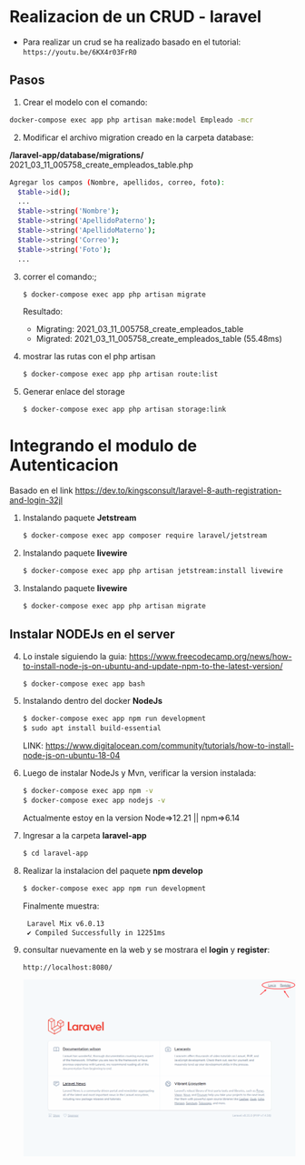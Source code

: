 # Realizacion de un CRUD - laravel
 - Para realizar un crud se ha realizado basado en el tutorial:
        ```
        https://youtu.be/6KX4r03FrR0
        ```

## Pasos
1) Crear el modelo con el comando:
  ```sh
  docker-compose exec app php artisan make:model Empleado -mcr
  ```
2) Modificar el archivo migration creado en la carpeta database:

  **/laravel-app/database/migrations/** 2021_03_11_005758_create_empleados_table.php
  ```sh
  Agregar los campos (Nombre, apellidos, correo, foto):
    $table->id();
    ... 
    $table->string('Nombre');
    $table->string('ApellidoPaterno');
    $table->string('ApellidoMaterno');
    $table->string('Correo');
    $table->string('Foto');
    ...
  ```
3) correr el comando:;
    ```sh
    $ docker-compose exec app php artisan migrate
    ```
    Resultado:
    - Migrating: 2021_03_11_005758_create_empleados_table
    - Migrated:  2021_03_11_005758_create_empleados_table (55.48ms)

4) mostrar las rutas con el php artisan
    ```sh
    $ docker-compose exec app php artisan route:list
    ```
5) Generar enlace del storage
    ```sh
    $ docker-compose exec app php artisan storage:link
    ```
# Integrando el modulo de Autenticacion
  Basado en el link https://dev.to/kingsconsult/laravel-8-auth-registration-and-login-32jl

1) Instalando paquete **Jetstream**
    ```sh
    $ docker-compose exec app composer require laravel/jetstream
    ```
2) Instalando paquete **livewire**
    ```sh
    $ docker-compose exec app php artisan jetstream:install livewire
    ```
3) Instalando paquete **livewire**
    ```sh
    $ docker-compose exec app php artisan migrate
    ```

## Instalar NODEJs en el server
4) Lo instale siguiendo la guia: https://www.freecodecamp.org/news/how-to-install-node-js-on-ubuntu-and-update-npm-to-the-latest-version/
    ```sh
    $ docker-compose exec app bash
    ```

5) Instalando dentro del docker **NodeJs**
    ```sh
    $ docker-compose exec app npm run development
    $ sudo apt install build-essential
    ```
    LINK: https://www.digitalocean.com/community/tutorials/how-to-install-node-js-on-ubuntu-18-04

4) Luego de instalar NodeJs y Mvn, verificar la version instalada:
    ```sh
    $ docker-compose exec app npm -v
    $ docker-compose exec app nodejs -v
    ```
    Actualmente estoy en la version Node=>12.21  || npm=>6.14

5) Ingresar a la carpeta **laravel-app**
    ```sh
    $ cd laravel-app
    ```
6) Realizar la instalacion del paquete **npm develop**
    ```sh
    $ docker-compose exec app npm run development
    ```
    Finalmente muestra:
    ```
     Laravel Mix v6.0.13   
     ✔ Compiled Successfully in 12251ms
    ``` 
7) consultar nuevamente en la web y se mostrara el **login** y **register**: 
   ```
   http://localhost:8080/
   ```
    ![Inicio](./readme_docs/3_login_laravel.png)
    